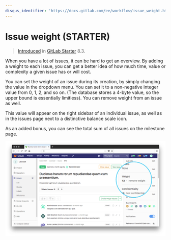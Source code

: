```yaml
---
disqus_identifier: 'https://docs.gitlab.com/ee/workflow/issue_weight.html'
---
```


# Issue weight **(STARTER)**

> [Introduced](https://gitlab.com/gitlab-org/gitlab/-/merge_requests/76) in [GitLab Starter](https://about.gitlab.com/pricing/) 8.3.

When you have a lot of issues, it can be hard to get an overview.
By adding a weight to each issue, you can get a better idea of how much time,
value or complexity a given issue has or will cost.

You can set the weight of an issue during its creation, by simply changing the
value in the dropdown menu. You can set it to a non-negative integer
value from 0, 1, 2, and so on. (The database stores a 4-byte value, so the
upper bound is essentially limitless).
You can remove weight from an issue
as well.

This value will appear on the right sidebar of an individual issue, as well as
in the issues page next to a distinctive balance scale icon.

As an added bonus, you can see the total sum of all issues on the milestone page.

![issue page](img/issue_weight.png)
